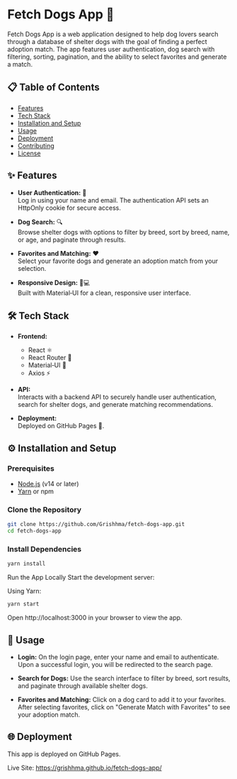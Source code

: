 # Fetch Dogs App 🐶

Fetch Dogs App is a web application designed to help dog lovers search through a database of shelter dogs with the goal of finding a perfect adoption match. The app features user authentication, dog search with filtering, sorting, pagination, and the ability to select favorites and generate a match.

## 📋 Table of Contents

- [Features](#features)
- [Tech Stack](#tech-stack)
- [Installation and Setup](#installation-and-setup)
- [Usage](#usage)
- [Deployment](#deployment)
- [Contributing](#contributing)
- [License](#license)

## ✨ Features

- **User Authentication:** 🔐  
  Log in using your name and email. The authentication API sets an HttpOnly cookie for secure access.
  
- **Dog Search:** 🔍  
  Browse shelter dogs with options to filter by breed, sort by breed, name, or age, and paginate through results.
  
- **Favorites and Matching:** ❤️  
  Select your favorite dogs and generate an adoption match from your selection.
  
- **Responsive Design:** 📱💻  
  Built with Material‑UI for a clean, responsive user interface.

## 🛠️ Tech Stack

- **Frontend:**  
  - React ⚛️
  - React Router 🔀
  - Material‑UI 🎨
  - Axios ⚡
  
- **API:**  
  Interacts with a backend API to securely handle user authentication, search for shelter dogs, and generate matching recommendations.
  
- **Deployment:**  
  Deployed on GitHub Pages 🚀.

## ⚙️ Installation and Setup

### Prerequisites

- [Node.js](https://nodejs.org/) (v14 or later)
- [Yarn](https://yarnpkg.com/) or npm

### Clone the Repository

```bash
git clone https://github.com/Grishhma/fetch-dogs-app.git
cd fetch-dogs-app
```

### Install Dependencies
```bash
yarn install
```
Run the App Locally
Start the development server:

Using Yarn:
```bash
yarn start
```
Open http://localhost:3000 in your browser to view the app.

## 🚀 Usage
- **Login:**
On the login page, enter your name and email to authenticate. Upon a successful login, you will be redirected to the search page.

- **Search for Dogs:**
Use the search interface to filter by breed, sort results, and paginate through available shelter dogs.

- **Favorites and Matching:**
Click on a dog card to add it to your favorites. After selecting favorites, click on "Generate Match with Favorites" to see your adoption match.

## 🌐 Deployment
This app is deployed on GitHub Pages.

Live Site:
https://grishhma.github.io/fetch-dogs-app/

